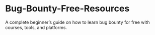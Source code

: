 # Bug-Bounty-Free-Resources
A complete beginner’s guide on how to learn bug bounty for free with courses, tools, and platforms.

